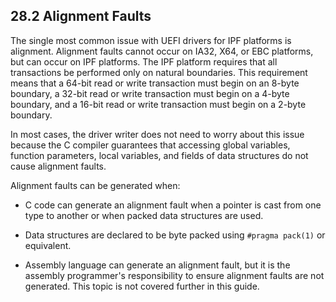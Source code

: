 <!--- @file
  28.2 Alignment Faults

  Copyright (c) 2012-2018, Intel Corporation. All rights reserved.<BR>

  Redistribution and use in source (original document form) and 'compiled'
  forms (converted to PDF, epub, HTML and other formats) with or without
  modification, are permitted provided that the following conditions are met:

  1) Redistributions of source code (original document form) must retain the
     above copyright notice, this list of conditions and the following
     disclaimer as the first lines of this file unmodified.

  2) Redistributions in compiled form (transformed to other DTDs, converted to
     PDF, epub, HTML and other formats) must reproduce the above copyright
     notice, this list of conditions and the following disclaimer in the
     documentation and/or other materials provided with the distribution.

  THIS DOCUMENTATION IS PROVIDED BY TIANOCORE PROJECT "AS IS" AND ANY EXPRESS OR
  IMPLIED WARRANTIES, INCLUDING, BUT NOT LIMITED TO, THE IMPLIED WARRANTIES OF
  MERCHANTABILITY AND FITNESS FOR A PARTICULAR PURPOSE ARE DISCLAIMED. IN NO
  EVENT SHALL TIANOCORE PROJECT  BE LIABLE FOR ANY DIRECT, INDIRECT, INCIDENTAL,
  SPECIAL, EXEMPLARY, OR CONSEQUENTIAL DAMAGES (INCLUDING, BUT NOT LIMITED TO,
  PROCUREMENT OF SUBSTITUTE GOODS OR SERVICES; LOSS OF USE, DATA, OR PROFITS;
  OR BUSINESS INTERRUPTION) HOWEVER CAUSED AND ON ANY THEORY OF LIABILITY,
  WHETHER IN CONTRACT, STRICT LIABILITY, OR TORT (INCLUDING NEGLIGENCE OR
  OTHERWISE) ARISING IN ANY WAY OUT OF THE USE OF THIS DOCUMENTATION, EVEN IF
  ADVISED OF THE POSSIBILITY OF SUCH DAMAGE.

-->

## 28.2 Alignment Faults

The single most common issue with UEFI drivers for IPF platforms is alignment.
Alignment faults cannot occur on IA32, X64, or EBC platforms, but can occur on
IPF platforms. The IPF platform requires that all transactions be performed
only on natural boundaries. This requirement means that a 64-bit read or write
transaction must begin on an 8-byte boundary, a 32-bit read or write
transaction must begin on a 4-byte boundary, and a 16-bit read or write
transaction must begin on a 2-byte boundary.

In most cases, the driver writer does not need to worry about this issue
because the C compiler guarantees that accessing global variables, function
parameters, local variables, and fields of data structures do not cause
alignment faults.

Alignment faults can be generated when:

* C code can generate an alignment fault when a pointer is cast from one type
  to another or when packed data structures are used.

* Data structures are declared to be byte packed using `#pragma pack(1)` or
  equivalent.

* Assembly language can generate an alignment fault, but it is the assembly
  programmer's responsibility to ensure alignment faults are not generated.
  This topic is not covered further in this guide.
